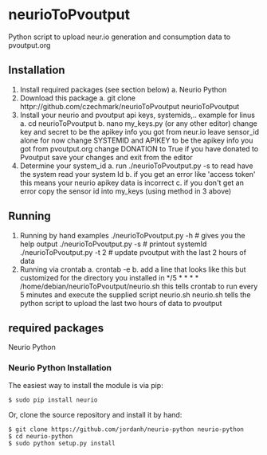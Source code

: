# neurioToPvoutput
Python script to upload neur.io generation and consumption data to pvoutput.org

## Installation
1.  Install required packages (see section below)
   a. Neurio Python
2.  Download this package
   a.  git clone httpr://github.com/czechmark/neurioToPvoutput neurioToPvoutput
3.  Install your neurio and pvoutput api keys, systemids,.. example for linus
   a.  cd neurioToPvoutput
   b.  nano my_keys.py  (or any other editor) 
       change key and secret to be the apikey info you got from neur.io 
       leave sensor_id alone for now
       change SYSTEMID and APIKEY to be the apikey info you got from pvoutput.org
       change DONATION to True if you have donated to Pvoutput
       save your changes and exit from the editor
4.  Determine your system_id 
   a.  run ./neurioToPvoutput.py -s to read have the system read your system Id
   b.  if you get an error like 'access token' this means your neurio apikey data is incorrect
   c.  if you don't get an error copy the sensor id into my_keys (using method in 3 above)

## Running
1.  Running by hand examples
    ./neurioToPvoutput.py -h  # gives you the help output
    ./neurioToPvoutput.py -s  # printout systemId
    ./neurioToPvoutput.py -t 2 # update pvoutput with the last 2 hours of data
2.  Running via crontab
    a. crontab -e
    b. add a line that looks like this but customized for the directory you installed in
        */5 * * * * /home/debian/neurioToPvoutput/neurio.sh
    this tells crontab to run every 5 minutes and execute the supplied script neurio.sh
    neurio.sh tells the python script to upload the last two hours of data to pvoutput

    

## required packages
Neurio Python
   ### Neurio Python Installation

The easiest way to install the module is via pip:

    $ sudo pip install neurio

Or, clone the source repository and install it by hand:

    $ git clone https://github.com/jordanh/neurio-python neurio-python
    $ cd neurio-python
    $ sudo python setup.py install
    
    

